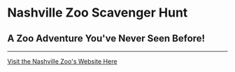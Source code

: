 # **Nashville Zoo Scavenger Hunt**

## A Zoo Adventure You've Never Seen Before!

_____

[Visit the Nashville Zoo's Website Here](https://www.nashvillezoo.org/) 

 
